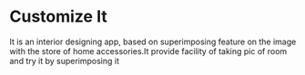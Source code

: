 # Customize It
 It is an interior designing app, based on superimposing feature on the image with the store of home accessories.It provide facility of taking pic of room and try it by superimposing it
